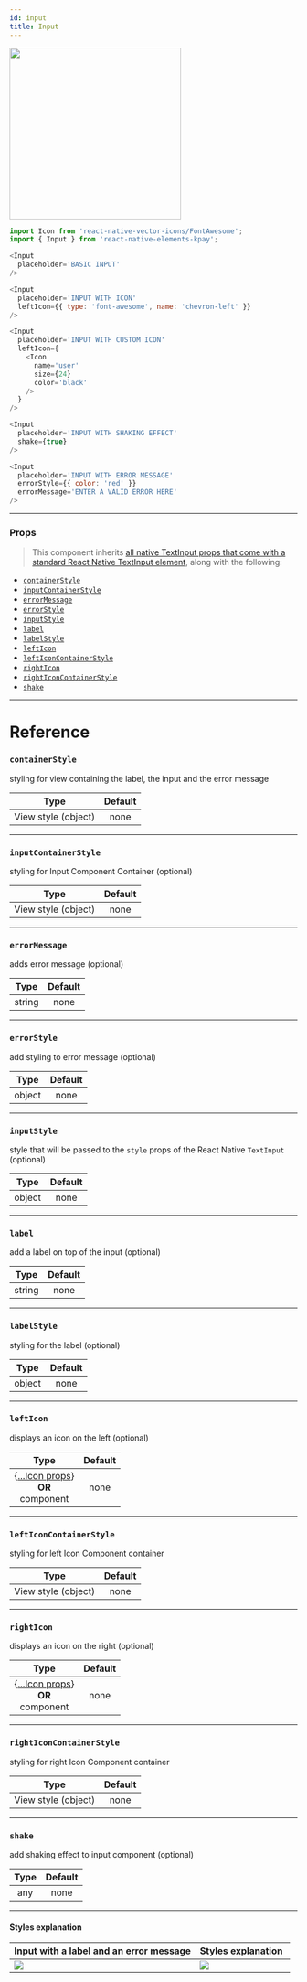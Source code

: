 ```yaml
---
id: input
title: Input
---
```


<img src="/react-native-elements-kpay/img/input.png" width="300"/>

```js
import Icon from 'react-native-vector-icons/FontAwesome';
import { Input } from 'react-native-elements-kpay';

<Input
  placeholder='BASIC INPUT'
/>

<Input
  placeholder='INPUT WITH ICON'
  leftIcon={{ type: 'font-awesome', name: 'chevron-left' }}
/>

<Input
  placeholder='INPUT WITH CUSTOM ICON'
  leftIcon={
    <Icon
      name='user'
      size={24}
      color='black'
    />
  }
/>

<Input
  placeholder='INPUT WITH SHAKING EFFECT'
  shake={true}
/>

<Input
  placeholder='INPUT WITH ERROR MESSAGE'
  errorStyle={{ color: 'red' }}
  errorMessage='ENTER A VALID ERROR HERE'
/>
```

---

### Props

> This component inherits [all native TextInput props that come with a standard React Native TextInput element](https://facebook.github.io/react-native/docs/textinput.html), along with the following:

* [`containerStyle`](#containerstyle)
* [`inputContainerStyle`](#inputcontainerstyle)
* [`errorMessage`](#errormessage)
* [`errorStyle`](#errorstyle)
* [`inputStyle`](#inputstyle)
* [`label`](#label)
* [`labelStyle`](#labelStyle)
* [`leftIcon`](#lefticon)
* [`leftIconContainerStyle`](#lefticoncontainerstyle)
* [`rightIcon`](#righticon)
* [`rightIconContainerStyle`](#righticoncontainerstyle)
* [`shake`](#shake)

---

# Reference

### `containerStyle`

styling for view containing the label, the input and the error message

|        Type         | Default |
| :-----------------: | :-----: |
| View style (object) |  none   |

---

### `inputContainerStyle`

styling for Input Component Container (optional)

|        Type         | Default |
| :-----------------: | :-----: |
| View style (object) |  none   |

---

### `errorMessage`

adds error message (optional)

|  Type  | Default |
| :----: | :-----: |
| string |  none   |

---

### `errorStyle`

add styling to error message (optional)

|  Type  | Default |
| :----: | :-----: |
| object |  none   |

---

### `inputStyle`

style that will be passed to the `style` props of the React Native `TextInput` (optional)

|  Type  | Default |
| :----: | :-----: |
| object |  none   |

---

### `label`

add a label on top of the input (optional)

|  Type  | Default |
| :----: | :-----: |
| string |  none   |

---

### `labelStyle`

styling for the label (optional)

|  Type  | Default |
| :----: | :-----: |
| object |  none   |

---

### `leftIcon`

displays an icon on the left (optional)

|                                             Type                                              | Default |
| :-------------------------------------------------------------------------------------------: | :-----: |
| {[...Icon props](/react-native-elements-kpay/docs/icon.html#icon-props)}<br/>**OR**<br/> component |  none   |

---

### `leftIconContainerStyle`

styling for left Icon Component container

|        Type         | Default |
| :-----------------: | :-----: |
| View style (object) |  none   |

---

### `rightIcon`

displays an icon on the right (optional)

|                                             Type                                              | Default |
| :-------------------------------------------------------------------------------------------: | :-----: |
| {[...Icon props](/react-native-elements-kpay/docs/icon.html#icon-props)}<br/>**OR**<br/> component |  none   |

---

### `rightIconContainerStyle`

styling for right Icon Component container

|        Type         | Default |
| :-----------------: | :-----: |
| View style (object) |  none   |

---

### `shake`

add shaking effect to input component (optional)

| Type | Default |
| :--: | :-----: |
| any  |  none   |

---

#### Styles explanation

| Input with a label and an error message                                | Styles explanation                                                  |
| ---------------------------------------------------------------------- | ------------------------------------------------------------------- |
| <img src="/react-native-elements-kpay/img/input_without_explanation.png" /> | <img src="/react-native-elements-kpay/img/input_with_explanation.png" /> |
